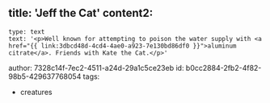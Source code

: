title: 'Jeff the Cat'
content2:
  -
    type: text
    text: '<p>Well known for attempting to poison the water supply with <a href="{{ link:3dbcd48d-4cd4-4ae0-a923-7e130bd86df0 }}">aluminum citrate</a>. Friends with Kate the Cat.</p>'
author: 7328c14f-7ec2-4511-a24d-29a1c5ce23eb
id: b0cc2884-2fb2-4f82-98b5-429637768054
tags:
  - creatures

